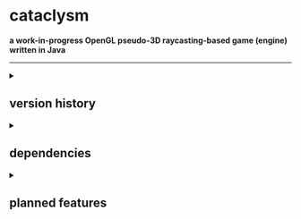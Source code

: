 <h1>cataclysm</h1>
<b>a work-in-progress OpenGL pseudo-3D raycasting-based game (engine) written in Java</b>
<hr>
<details>
  <summary><h2>version history</h2></summary>
  <details>
    <summary STYLE="padding:0px"><h4 STYLE="padding:0px">v0.1.0:</h4><br>rendering of individual rectangles assigned to rays</summary>
    <img src="https://github.com/zase414/assets/blob/main/1.gif" style="width:360px;height:200px;">
  </details>
  <details>
    <summary><h4>v0.2.0:</h4><br>minimap scene added</summary>
    <img src="https://github.com/zase414/assets/blob/main/2.gif" style="width:360px;height:200px;">
  </details>
  <details>
    <summary><h4>v0.3.0:</h4><br>improved minimap and optimized rendering that only renders one trapezoid per wall segment</summary>
    <img src="https://github.com/zase414/assets/blob/main/3.gif" style="width:360px;height:200px;">
  </details>
  <details>
    <summary><h4>v0.3.1:</h4><br>minimap only renders the parts which have been revealed by the player</summary>
    <img src="https://github.com/zase414/assets/blob/main/4.gif" style="width:360px;height:200px;">
  </details>
  <details>
    <summary><h4>v0.4.0:</h4><br>enabled movement along the z-axis, improved the engine to allow multi-layer rendering</summary>
    <img src="https://github.com/zase414/assets/blob/main/6.gif" style="width:360px;height:200px;">
  </details>
  <details>
    <summary><h4>v0.4.1:</h4><br>added the ability to walk on top of walls</summary>
    <img src="https://github.com/zase414/assets/blob/main/7.gif" style="width:360px;height:200px;">
  </details>
  <details>
    <summary><h4>v0.5.0:</h4><br>added option to convert PGF/TikZ files (GeoGebra export option) to in-game maps</summary>
  </details>
  <details>
    <summary><h4>v0.5.1:</h4><br>menu screen improved, here you can select a map to play from the "maps" folder</summary>
  </details>
</details>

<details>
  <summary><h2>dependencies</h2></summary>
  LWJGL 3.3.2<br>
  JOML 1.10.5<br>
  GSON 2.10.1
</details>
<details>
<summary><h2>planned features</h2></summary>
texture support<br>
procedurally generated maps
</details>
